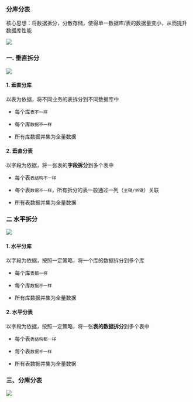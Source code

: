 ### 分库分表
核心思想：将数据拆分，分散存储，使得单一数据库/表的数据量变小，从而提升数据库性能

![](https://fgq233.github.io/imgs/mysql/fkfb1.png)

### 一. 垂直拆分
![](https://fgq233.github.io/imgs/mysql/fkfb2.png)

#### 1. 垂直分库
以表为依据，将不同业务的表拆分到不同数据库中

* 每个库`表不一样`

* 每个库`数据不一样`

* 所有库数据并集为全量数据
  
#### 2. 垂直分表
 以字段为依据，将一张表的**字段拆分**到多个表中
* 每个表`表结构不一样`

* 每个表`数据不一样`，所有拆分的表一般通过一列（`主键/外键`）关联

* 所有表数据并集为全量数据
  
  
  
  
  
### 二 水平拆分
![](https://fgq233.github.io/imgs/mysql/fkfb3.png)

#### 1. 水平分库
以字段为依据，按照一定策略，将一个库的数据拆分到多个库
* 每个库`表都一样`

* 每个库`数据不一样`

* 所有库数据并集为全量数据
  
#### 2. 水平分表
以字段为依据，按照一定策略，将一张**表的数据拆分**到多个表中
* 每个表`表结构都一样`

* 每个表`数据不一样`

* 所有表数据并集为全量数据




### 三、分库分表
![](https://fgq233.github.io/imgs/mysql/fkfb4.png)